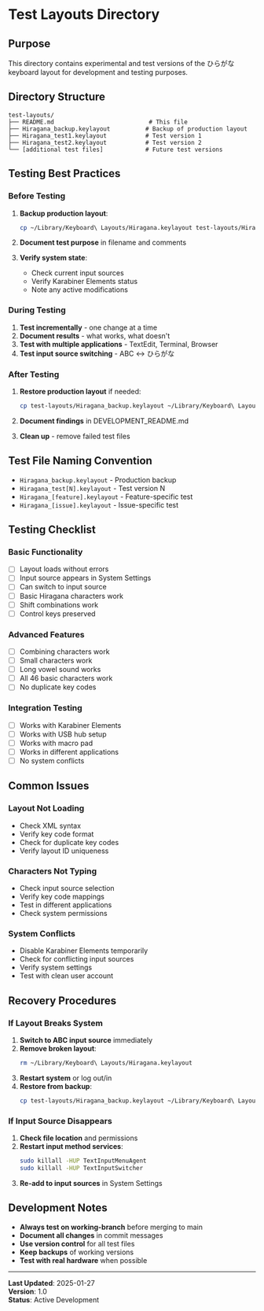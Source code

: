 # Test Layouts Directory

## **Purpose**

This directory contains experimental and test versions of the ひらがな keyboard layout for development and testing purposes.

## **Directory Structure**

```
test-layouts/
├── README.md                           # This file
├── Hiragana_backup.keylayout          # Backup of production layout
├── Hiragana_test1.keylayout           # Test version 1
├── Hiragana_test2.keylayout           # Test version 2
└── [additional test files]            # Future test versions
```

## **Testing Best Practices**

### **Before Testing**
1. **Backup production layout**:
   ```bash
   cp ~/Library/Keyboard\ Layouts/Hiragana.keylayout test-layouts/Hiragana_backup.keylayout
   ```

2. **Document test purpose** in filename and comments

3. **Verify system state**:
   - Check current input sources
   - Verify Karabiner Elements status
   - Note any active modifications

### **During Testing**
1. **Test incrementally** - one change at a time
2. **Document results** - what works, what doesn't
3. **Test with multiple applications** - TextEdit, Terminal, Browser
4. **Test input source switching** - ABC ↔ ひらがな

### **After Testing**
1. **Restore production layout** if needed:
   ```bash
   cp test-layouts/Hiragana_backup.keylayout ~/Library/Keyboard\ Layouts/Hiragana.keylayout
   ```

2. **Document findings** in DEVELOPMENT_README.md

3. **Clean up** - remove failed test files

## **Test File Naming Convention**

- `Hiragana_backup.keylayout` - Production backup
- `Hiragana_test[N].keylayout` - Test version N
- `Hiragana_[feature].keylayout` - Feature-specific test
- `Hiragana_[issue].keylayout` - Issue-specific test

## **Testing Checklist**

### **Basic Functionality**
- [ ] Layout loads without errors
- [ ] Input source appears in System Settings
- [ ] Can switch to input source
- [ ] Basic Hiragana characters work
- [ ] Shift combinations work
- [ ] Control keys preserved

### **Advanced Features**
- [ ] Combining characters work
- [ ] Small characters work
- [ ] Long vowel sound works
- [ ] All 46 basic characters work
- [ ] No duplicate key codes

### **Integration Testing**
- [ ] Works with Karabiner Elements
- [ ] Works with USB hub setup
- [ ] Works with macro pad
- [ ] Works in different applications
- [ ] No system conflicts

## **Common Issues**

### **Layout Not Loading**
- Check XML syntax
- Verify key code format
- Check for duplicate key codes
- Verify layout ID uniqueness

### **Characters Not Typing**
- Check input source selection
- Verify key code mappings
- Test in different applications
- Check system permissions

### **System Conflicts**
- Disable Karabiner Elements temporarily
- Check for conflicting input sources
- Verify system settings
- Test with clean user account

## **Recovery Procedures**

### **If Layout Breaks System**
1. **Switch to ABC input source** immediately
2. **Remove broken layout**:
   ```bash
   rm ~/Library/Keyboard\ Layouts/Hiragana.keylayout
   ```
3. **Restart system** or log out/in
4. **Restore from backup**:
   ```bash
   cp test-layouts/Hiragana_backup.keylayout ~/Library/Keyboard\ Layouts/Hiragana.keylayout
   ```

### **If Input Source Disappears**
1. **Check file location** and permissions
2. **Restart input method services**:
   ```bash
   sudo killall -HUP TextInputMenuAgent
   sudo killall -HUP TextInputSwitcher
   ```
3. **Re-add to input sources** in System Settings

## **Development Notes**

- **Always test on working-branch** before merging to main
- **Document all changes** in commit messages
- **Use version control** for all test files
- **Keep backups** of working versions
- **Test with real hardware** when possible

---

**Last Updated**: 2025-01-27  
**Version**: 1.0  
**Status**: Active Development
